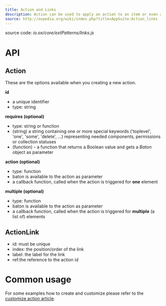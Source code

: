 ```yaml
---
title: Action and Links
description: Action can be used to apply an action to an item or even a selection of items. Links representing their visualisation in toolbars or dropdowns.
source: http://oxpedia.org/wiki/index.php?title=AppSuite:Action_links
---
```


source code: _io.ox/core/extPatterns/links.js_

# API

## Action

These are the options available when you creating a new action.

**id**

- a unique identifier
- type: string

**requires (optional)**

- type: string or function
- (string) a string containing one or more special keywords ('toplevel', 'one', 'some', 'delete', …) representing needed components, permissions or collection statuses
- (function) - a function that returns a Boolean value and gets a _Baton_ object as parameter

**action (optional)**

- type: function
- baton is available to the action as parameter
- a callback function, called when the action is triggered for **one** element

**multiple (optional)**

- type: function
- baton is available to the action as parameter
- a callback function, called when the action is triggered for **multiple** (a list of) elements

## ActionLink

- id: must be unique
- index: the position/order of the link
- label:  the label for the link
- ref:the reference to the action id

# Common usage

For some examples how to create and customize please refer to the [customize action article](/ui/customize/action.html).
